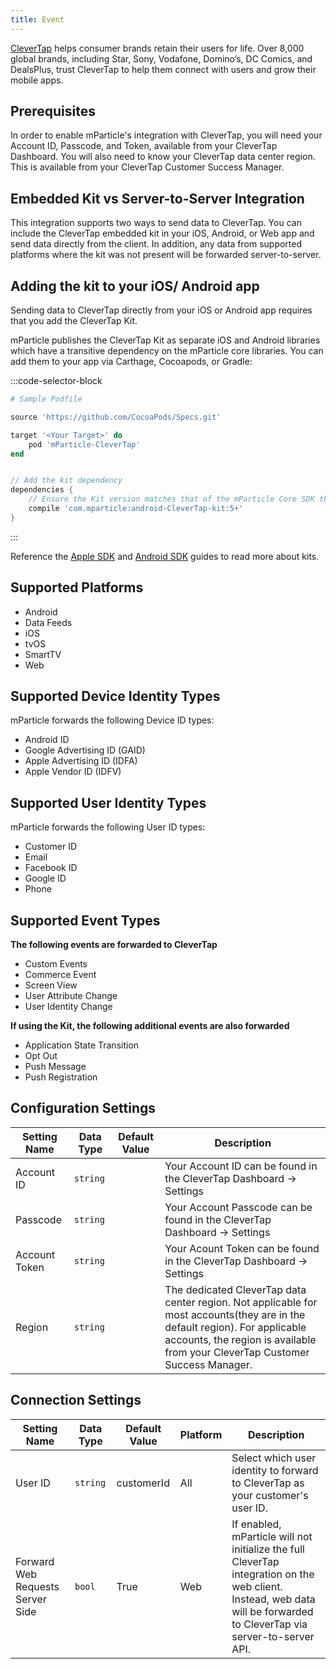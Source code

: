 ```yaml
---
title: Event
---
```


[CleverTap](https://www.clevertap.com/) helps consumer brands retain their users for life. Over 8,000 global brands, including Star, Sony, Vodafone, Domino’s, DC Comics, and DealsPlus, trust CleverTap to help them connect with users and grow their mobile apps.

## Prerequisites

In order to enable mParticle's integration with CleverTap, you will need your Account ID, Passcode, and Token, available from your CleverTap Dashboard. You will also need to know your CleverTap data center region. This is available from your CleverTap Customer Success Manager. 

## Embedded Kit vs Server-to-Server Integration

This integration supports two ways to send data to CleverTap. You can include the CleverTap embedded kit in your iOS, Android, or Web app and send data directly from the client. In addition, any data from supported platforms where the kit was not present will be forwarded server-to-server.

## Adding the kit to your iOS/ Android app

Sending data to CleverTap directly from your iOS or Android app requires that you add the CleverTap Kit.

mParticle publishes the CleverTap Kit as separate iOS and Android libraries which have a transitive dependency on the mParticle core libraries. You can add them to your app via Carthage, Cocoapods, or Gradle:

:::code-selector-block
~~~ruby
# Sample Podfile

source 'https://github.com/CocoaPods/Specs.git'

target '<Your Target>' do
    pod 'mParticle-CleverTap'
end
~~~

~~~groovy

// Add the kit dependency
dependencies {
    // Ensure the Kit version matches that of the mParticle Core SDK that you're using
    compile 'com.mparticle:android-CleverTap-kit:5+' 
}
~~~
:::

<!-- 

For iOS, note that the CleverTap SDK is a static library. Reference our documentation for [working with static libraries](/developers/sdk/ios/getting-started/#working-with-static-libraries).

-->

Reference the [Apple SDK](/developers/sdk/ios/kits/) and [Android SDK](/developers/sdk/android/kits/) guides to read more about kits.

## Supported Platforms

* Android
* Data Feeds
* iOS
* tvOS 
* SmartTV
* Web

## Supported Device Identity Types

mParticle forwards the following Device ID types:

* Android ID
* Google Advertising ID (GAID)
* Apple Advertising ID (IDFA)
* Apple Vendor ID (IDFV) 

## Supported User Identity Types

mParticle forwards the following User ID types:

* Customer ID
* Email
* Facebook ID
* Google ID
* Phone

## Supported Event Types

**The following events are forwarded to CleverTap**

* Custom Events
* Commerce Event
* Screen View
* User Attribute Change
* User Identity Change

**If using the Kit, the following additional events are also forwarded**
* Application State Transition
* Opt Out
* Push Message
* Push Registration

## Configuration Settings

Setting Name| Data Type | Default Value | Description
|---|---|---|---|
Account ID | `string` | | Your Account ID can be found in the CleverTap Dashboard -> Settings |
Passcode | `string` | | Your Account Passcode can be found in the CleverTap Dashboard -> Settings | 
Account Token | `string` | | Your Acount Token can be found in the CleverTap Dashboard -> Settings | 
Region | `string` | | The dedicated CleverTap data center region.  Not applicable for most accounts(they are in the default region).  For applicable accounts, the region is available from your CleverTap Customer Success Manager. |

## Connection Settings

| Setting Name |  Data Type    | Default Value | Platform | Description |
| ---|---|---|---|---
| User ID | `string` | customerId | All| Select which user identity to forward to CleverTap as your customer's user ID. |
| Forward Web Requests Server Side |  `bool` | True | Web | If enabled, mParticle will not initialize the full CleverTap integration on the web client. Instead, web data will be forwarded to CleverTap via server-to-server API. |
